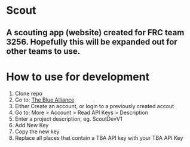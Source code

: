 # Scout
A scouting app (website) created for FRC team 3256. Hopefully this will be expanded out for other teams to use. 
---
# How to use for development
1. Clone repo
2. Go to: [The Blue Alliance](https://www.thebluealliance.com/)
3. Either Create an account, or login to a previously created accout
4. Go to: More > Account > Read API Keys > Description
5. Enter a project description, eg. ScoutDevV1
6. Add New Key
7. Copy the new key
8. Replace all places that contain a TBA API key with your TBA API Key
